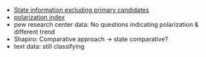 * [State information excluding primary candidates](plot/state_validation) 
* [polarization index](plot/polarization)
* pew research center data: No questions indicating polarization & different trend
* Shapiro: Comparative approach -> state comparative?
* text data: still classifying
